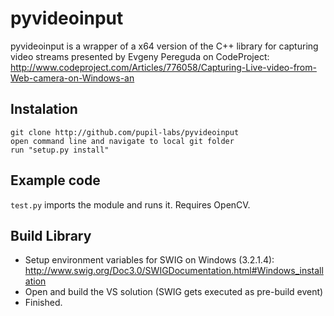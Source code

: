 pyvideoinput
============

pyvideoinput is a wrapper of a x64 version of the C++ library for capturing video streams presented by Evgeny Pereguda on CodeProject:
http://www.codeproject.com/Articles/776058/Capturing-Live-video-from-Web-camera-on-Windows-an

## Instalation

    git clone http://github.com/pupil-labs/pyvideoinput
    open command line and navigate to local git folder
    run "setup.py install"


## Example code

`test.py` imports the module and runs it. Requires OpenCV.

## Build Library

* Setup environment variables for SWIG on Windows (3.2.1.4): http://www.swig.org/Doc3.0/SWIGDocumentation.html#Windows_installation
* Open and build the VS solution (SWIG gets executed as pre-build event)
* Finished.
